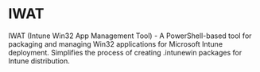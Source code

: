 # IWAT
IWAT (Intune Win32 App Management Tool) - A PowerShell-based tool for packaging and managing Win32 applications for Microsoft Intune deployment. Simplifies the process of creating .intunewin packages for Intune distribution.
